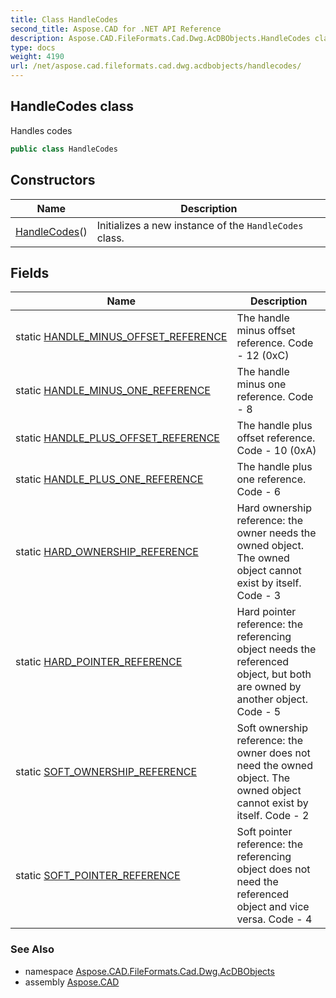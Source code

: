 ```yaml
---
title: Class HandleCodes
second_title: Aspose.CAD for .NET API Reference
description: Aspose.CAD.FileFormats.Cad.Dwg.AcDBObjects.HandleCodes class. Handles codes
type: docs
weight: 4190
url: /net/aspose.cad.fileformats.cad.dwg.acdbobjects/handlecodes/
---
```

## HandleCodes class

Handles codes

```csharp
public class HandleCodes
```

## Constructors

| Name | Description |
| --- | --- |
| [HandleCodes](handlecodes/)() | Initializes a new instance of the `HandleCodes` class. |

## Fields

| Name | Description |
| --- | --- |
| static [HANDLE_MINUS_OFFSET_REFERENCE](../../aspose.cad.fileformats.cad.dwg.acdbobjects/handlecodes/handle_minus_offset_reference/) | The handle minus offset reference. Code - 12 (0xC) |
| static [HANDLE_MINUS_ONE_REFERENCE](../../aspose.cad.fileformats.cad.dwg.acdbobjects/handlecodes/handle_minus_one_reference/) | The handle minus one reference. Code - 8 |
| static [HANDLE_PLUS_OFFSET_REFERENCE](../../aspose.cad.fileformats.cad.dwg.acdbobjects/handlecodes/handle_plus_offset_reference/) | The handle plus offset reference. Code - 10 (0xA) |
| static [HANDLE_PLUS_ONE_REFERENCE](../../aspose.cad.fileformats.cad.dwg.acdbobjects/handlecodes/handle_plus_one_reference/) | The handle plus one reference. Code - 6 |
| static [HARD_OWNERSHIP_REFERENCE](../../aspose.cad.fileformats.cad.dwg.acdbobjects/handlecodes/hard_ownership_reference/) | Hard ownership reference: the owner needs the owned object. The owned object cannot exist by itself. Code - 3 |
| static [HARD_POINTER_REFERENCE](../../aspose.cad.fileformats.cad.dwg.acdbobjects/handlecodes/hard_pointer_reference/) | Hard pointer reference: the referencing object needs the referenced object, but both are owned by another object. Code - 5 |
| static [SOFT_OWNERSHIP_REFERENCE](../../aspose.cad.fileformats.cad.dwg.acdbobjects/handlecodes/soft_ownership_reference/) | Soft ownership reference: the owner does not need the owned object. The owned object cannot exist by itself. Code - 2 |
| static [SOFT_POINTER_REFERENCE](../../aspose.cad.fileformats.cad.dwg.acdbobjects/handlecodes/soft_pointer_reference/) | Soft pointer reference: the referencing object does not need the referenced object and vice versa. Code - 4 |

### See Also

* namespace [Aspose.CAD.FileFormats.Cad.Dwg.AcDBObjects](../../aspose.cad.fileformats.cad.dwg.acdbobjects/)
* assembly [Aspose.CAD](../../)


